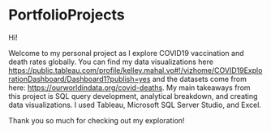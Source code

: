 # PortfolioProjects
Hi! 

Welcome to my personal project as I explore COVID19 vaccination and death rates globally. 
You can find my data visualizations here https://public.tableau.com/profile/kelley.mahal.vo#!/vizhome/COVID19ExplorationDashboard/Dashboard1?publish=yes
and the datasets come from here: https://ourworldindata.org/covid-deaths. 
My main takeaways from this project is SQL query development, analytical breakdown, and creating data visualizations.
I used Tableau, Microsoft SQL Server Studio, and Excel.

Thank you so much for checking out my exploration!
